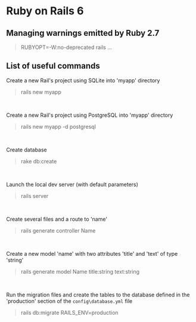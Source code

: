 # Ruby on Rails 6
## Managing warnings emitted by Ruby 2.7
> RUBYOPT=-W:no-deprecated rails ...

## List of useful commands
Create a new Rail's project using SQLite into 'myapp' directory
> rails new myapp

<br>

Create a new Rail's project using PostgreSQL into 'myapp' directory
> rails new myapp -d postgresql

<br>

Create database
> rake db:create

<br>

Launch the local dev server (with default parameters)
> rails server

<br>

Create several files and a route to 'name'
> rails generate controller Name

<br>

Create a new model 'name' with two attributes 'title' and 'text' of type 'string'
> rails generate model Name title:string text:string

<br>

Run the migration files and create the tables to the database defined in the 'production' section of the `config\database.yml` file
> rails db:migrate RAILS_ENV=production

<br>
